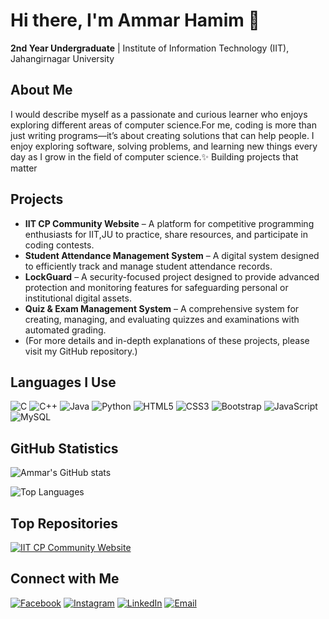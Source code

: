 # Hi there, I'm Ammar Hamim 👋

**2nd Year Undergraduate** | Institute of Information Technology (IIT), Jahangirnagar University

## About Me

I would describe myself as a passionate and curious learner who enjoys exploring different areas of computer science.For me, coding is more than just writing programs—it’s about creating solutions that can help people. I enjoy exploring software, solving problems, and learning new things every day as I grow in the field of computer science.✨ Building projects that matter

## Projects

- **IIT CP Community Website** – A platform for competitive programming enthusiasts for IIT,JU to practice, share resources, and participate in coding contests.
- **Student Attendance Management System** – A digital system designed to efficiently track and manage student attendance records.
- **LockGuard** – A security-focused project designed to provide advanced protection and monitoring features for safeguarding personal or institutional digital assets.
- **Quiz & Exam Management System** – A comprehensive system for creating, managing, and evaluating quizzes and examinations with automated grading.
- (For more details and in-depth explanations of these projects, please visit my GitHub repository.)

## Languages I Use

![C](https://img.shields.io/badge/C-A8B9CC?style=flat-square&logo=c&logoColor=white)
![C++](https://img.shields.io/badge/C++-00599C?style=flat-square&logo=c%2B%2B&logoColor=white)
![Java](https://img.shields.io/badge/Java-007396?style=flat-square&logo=java&logoColor=white)
![Python](https://img.shields.io/badge/Python-3776AB?style=flat-square&logo=python&logoColor=white)
![HTML5](https://img.shields.io/badge/HTML5-E34F26?style=flat-square&logo=html5&logoColor=white)
![CSS3](https://img.shields.io/badge/CSS3-1572B6?style=flat-square&logo=css3&logoColor=white)
![Bootstrap](https://img.shields.io/badge/Bootstrap-7952B3?style=flat-square&logo=bootstrap&logoColor=white)
![JavaScript](https://img.shields.io/badge/JavaScript-F7DF1E?style=flat-square&logo=javascript&logoColor=black)
![MySQL](https://img.shields.io/badge/MySQL-4479A1?style=flat-square&logo=mysql&logoColor=white)

## GitHub Statistics

![Ammar's GitHub stats](https://github-readme-stats.vercel.app/api?username=AmmarHamim&show_icons=true&theme=default)

![Top Languages](https://github-readme-stats.vercel.app/api/top-langs/?username=AmmarHamim&layout=compact&theme=default)

## Top Repositories

[![IIT CP Community Website](https://github-readme-stats.vercel.app/api/pin/?username=AmmarHamim&repo=IIT_CP_Community_WebsiteDesign&theme=default)](https://github.com/AmmarHamim/IIT_CP_Community_Website)

## Connect with Me

[![Facebook](https://img.shields.io/badge/Facebook-1877F2?style=for-the-badge&logo=facebook&logoColor=white)](https://facebook.com/ammar.hamim.5)
[![Instagram](https://img.shields.io/badge/Instagram-E4405F?style=for-the-badge&logo=instagram&logoColor=white)](https://instagram.com/_ammarhamim_)
[![LinkedIn](https://img.shields.io/badge/LinkedIn-0077B5?style=for-the-badge&logo=linkedin&logoColor=white)](https://linkedin.com/in/ammar-hamim-811h)
[![Email](https://img.shields.io/badge/Email-D14836?style=for-the-badge&logo=gmail&logoColor=white)](mailto:ammarhamim7%gmail.com)
